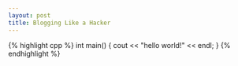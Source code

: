 ```yaml
---
layout: post
title: Blogging Like a Hacker
---
```

{% highlight cpp %}
int main() {
	cout << "hello world!" << endl;	
}
{% endhighlight %}
